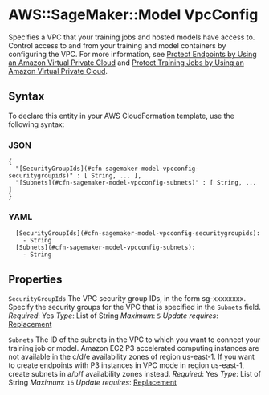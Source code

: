 # AWS::SageMaker::Model VpcConfig<a name="aws-properties-sagemaker-model-vpcconfig"></a>

Specifies a VPC that your training jobs and hosted models have access to\. Control access to and from your training and model containers by configuring the VPC\. For more information, see [Protect Endpoints by Using an Amazon Virtual Private Cloud](https://docs.aws.amazon.com/sagemaker/latest/dg/host-vpc.html) and [Protect Training Jobs by Using an Amazon Virtual Private Cloud](https://docs.aws.amazon.com/sagemaker/latest/dg/train-vpc.html)\.

## Syntax<a name="aws-properties-sagemaker-model-vpcconfig-syntax"></a>

To declare this entity in your AWS CloudFormation template, use the following syntax:

### JSON<a name="aws-properties-sagemaker-model-vpcconfig-syntax.json"></a>

```
{
  "[SecurityGroupIds](#cfn-sagemaker-model-vpcconfig-securitygroupids)" : [ String, ... ],
  "[Subnets](#cfn-sagemaker-model-vpcconfig-subnets)" : [ String, ... ]
}
```

### YAML<a name="aws-properties-sagemaker-model-vpcconfig-syntax.yaml"></a>

```
  [SecurityGroupIds](#cfn-sagemaker-model-vpcconfig-securitygroupids):
    - String
  [Subnets](#cfn-sagemaker-model-vpcconfig-subnets):
    - String
```

## Properties<a name="aws-properties-sagemaker-model-vpcconfig-properties"></a>

`SecurityGroupIds`  <a name="cfn-sagemaker-model-vpcconfig-securitygroupids"></a>
The VPC security group IDs, in the form sg\-xxxxxxxx\. Specify the security groups for the VPC that is specified in the `Subnets` field\.
*Required*: Yes
*Type*: List of String
*Maximum*: `5`
*Update requires*: [Replacement](https://docs.aws.amazon.com/AWSCloudFormation/latest/UserGuide/using-cfn-updating-stacks-update-behaviors.html#update-replacement)

`Subnets`  <a name="cfn-sagemaker-model-vpcconfig-subnets"></a>
The ID of the subnets in the VPC to which you want to connect your training job or model\.
Amazon EC2 P3 accelerated computing instances are not available in the c/d/e availability zones of region us\-east\-1\. If you want to create endpoints with P3 instances in VPC mode in region us\-east\-1, create subnets in a/b/f availability zones instead\.
*Required*: Yes
*Type*: List of String
*Maximum*: `16`
*Update requires*: [Replacement](https://docs.aws.amazon.com/AWSCloudFormation/latest/UserGuide/using-cfn-updating-stacks-update-behaviors.html#update-replacement)
